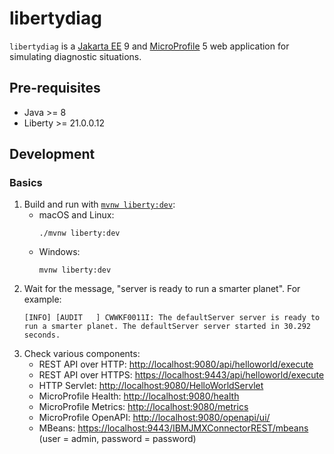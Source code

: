 # libertydiag

`libertydiag` is a [Jakarta EE](https://openliberty.io/docs/latest/jakarta-ee.html) 9 and [MicroProfile](https://openliberty.io/docs/latest/microprofile.html) 5 web application for simulating diagnostic situations.

## Pre-requisites

* Java >= 8
* Liberty >= 21.0.0.12

## Development

### Basics

1. Build and run with [`mvnw liberty:dev`](https://openliberty.io/docs/latest/development-mode.html):
    * macOS and Linux:
      ```
      ./mvnw liberty:dev
      ```
    * Windows:
      ```
      mvnw liberty:dev
      ```
1. Wait for the message, "server is ready to run a smarter planet". For example:
   ```
   [INFO] [AUDIT   ] CWWKF0011I: The defaultServer server is ready to run a smarter planet. The defaultServer server started in 30.292 seconds.
   ```
1. Check various components:
    * REST API over HTTP: <http://localhost:9080/api/helloworld/execute>
    * REST API over HTTPS: <https://localhost:9443/api/helloworld/execute>
    * HTTP Servlet: <http://localhost:9080/HelloWorldServlet>
    * MicroProfile Health: <http://localhost:9080/health>
    * MicroProfile Metrics: <http://localhost:9080/metrics>
    * MicroProfile OpenAPI: <http://localhost:9080/openapi/ui/>
    * MBeans: <https://localhost:9443/IBMJMXConnectorREST/mbeans> (user = admin, password = password)
